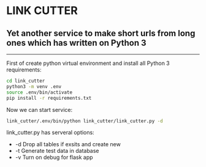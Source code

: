 # LINK CUTTER
## Yet another service to make short urls from long ones which has written on Python 3
**********************************
First of create python virtual environment and install all Python 3 requirements:
```bash
cd link_cutter
python3 -m venv .env
source .env/bin/activate
pip install -r requirements.txt

```
Now we can start service:  
```bash
link_cutter/.env/bin/python link_cutter/link_cutter.py -d
```

link_cutter.py has serveral options:
* -d  Drop all tables if exsits and create new
* -t  Generate test data in database
* -v  Turn on debug for flask app
